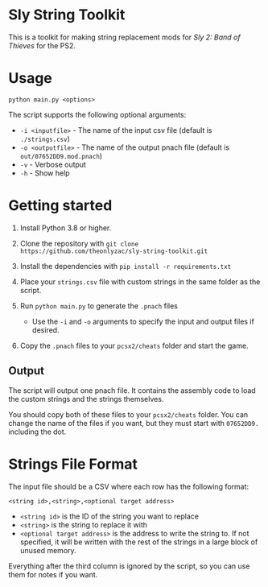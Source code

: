 # Sly String Toolkit

This is a toolkit for making string replacement mods for *Sly 2: Band of Thieves* for the PS2.

# Usage

`python main.py <options>`

The script supports the following optional arguments:

* `-i <inputfile>` - The name of the input csv file (default is `./strings.csv`)
* `-o <outputfile>` - The name of the output pnach file (default is `out/07652DD9.mod.pnach`)
* `-v` - Verbose output
* `-h` - Show help

# Getting started 

1. Install Python 3.8 or higher.

2. Clone the repository with `git clone https://github.com/theonlyzac/sly-string-toolkit.git`

3. Install the dependencies with `pip install -r requirements.txt`

4. Place your `strings.csv` file with custom strings in the same folder as the script.

5. Run `python main.py` to generate the `.pnach` files
   * Use the `-i` and `-o` arguments to specify the input and output files if desired.

6. Copy the `.pnach` files to your `pcsx2/cheats` folder and start the game.

## Output 

The script will output one pnach file. It contains the assembly code to load the custom strings and the strings themselves.

You should copy both of these files to your `pcsx2/cheats` folder. You can change the name of the files if you want, but they must start with `07652DD9.` including the dot.

# Strings File Format

The input file should be a CSV where each row has the following format:

`<string id>,<string>,<optional target address>`

* `<string id>` is the ID of the string you want to replace
* `<string>` is the string to replace it with
* `<optional target address>` is the address to write the string to. If not specified, it will be written with the rest of the strings in a large block of unused memory.

Everything after the third column is ignored by the script, so you can use them for notes if you want.
